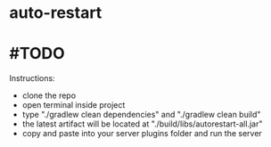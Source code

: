 # auto-restart

# #TODO

Instructions:
 - clone the repo
 - open terminal inside project
 - type "./gradlew clean dependencies" and "./gradlew clean build"
 - the latest artifact will be located at "./build/libs/autorestart-all.jar"
 - copy and paste into your server plugins folder and run the server